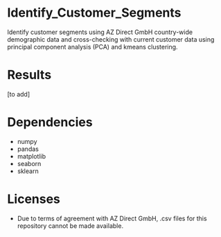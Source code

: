 # Identify_Customer_Segments
Identify customer segments using AZ Direct GmbH country-wide demographic data and cross-checking with current customer data using principal component analysis (PCA) and kmeans clustering.

# Results
[to add]

# Dependencies
- numpy
- pandas
- matplotlib
- seaborn
- sklearn

# Licenses
- Due to terms of agreement with AZ Direct GmbH, .csv files for this repository cannot be made available.
